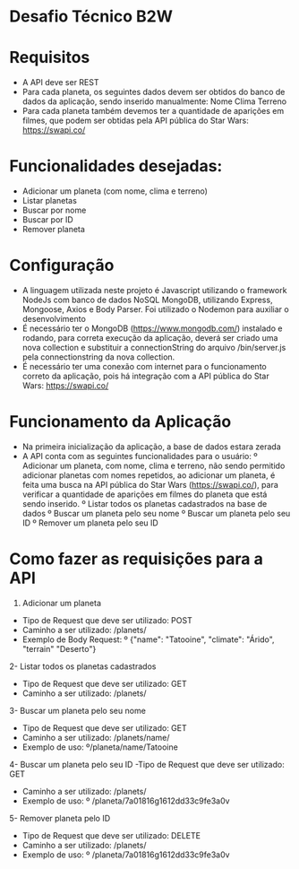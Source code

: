 # Desafio Técnico B2W

# Requisitos
- A API deve ser REST
- Para cada planeta, os seguintes dados devem ser obtidos do banco de dados da aplicação, sendo inserido manualmente:
Nome
Clima
Terreno
- Para cada planeta também devemos ter a quantidade de aparições em filmes, que podem ser obtidas pela API pública do Star Wars:  https://swapi.co/

# Funcionalidades desejadas: 

- Adicionar um planeta (com nome, clima e terreno)
- Listar planetas
- Buscar por nome
- Buscar por ID
- Remover planeta
 
# Configuração
- A linguagem utilizada neste projeto é Javascript utilizando o framework NodeJs com banco de dados NoSQL MongoDB, utilizando Express, Mongoose, Axios e Body Parser. Foi utilizado o Nodemon para auxiliar o desenvolvimento
- É necessário ter o MongoDB (https://www.mongodb.com/) instalado e rodando, para correta execução da aplicação, deverá ser criado uma nova collection e substituir a connectionString do arquivo /bin/server.js pela connectionstring da nova collection.
- É necessário ter uma conexão com internet para o funcionamento correto da aplicação, pois há integração com a API pública do Star Wars: https://swapi.co/
 
# Funcionamento da Aplicação

- Na primeira inicialização da aplicação,  a base de dados estara zerada
- A API conta com as seguintes funcionalidades para o usuário:
º Adicionar um planeta, com nome, clima e terreno, não sendo permitido adicionar planetas com nomes repetidos, ao adicionar um planeta, é feita uma busca na API pública do Star Wars (https://swapi.co/), para verificar a quantidade de aparições em filmes do planeta que está sendo inserido.
º Listar todos os planetas cadastrados na base de dados
º Buscar um planeta pelo seu nome
º Buscar um planeta pelo seu ID
º Remover um planeta pelo seu ID

# Como fazer as requisições para a API

1. Adicionar um planeta
- Tipo de Request que deve ser utilizado: POST
- Caminho a ser utilizado: /planets/
- Exemplo de Body Request:
º {"name": "Tatooine", "climate": "Árido", "terrain" "Deserto"}

2- Listar todos os planetas cadastrados
- Tipo de Request que deve ser utilizado: GET
- Caminho a ser utilizado: /planets/

3- Buscar um planeta pelo seu nome
- Tipo de Request que deve ser utilizado: GET
- Caminho a ser utilizado: /planets/name/
- Exemplo de uso:
º/planeta/name/Tatooine

4- Buscar um planeta pelo seu ID
-Tipo de Request que deve ser utilizado: GET
- Caminho a ser utilizado: /planets/
- Exemplo de uso:
º /planeta/7a01816g1612dd33c9fe3a0v

5- Remover planeta pelo ID
- Tipo de Request que deve ser utilizado: DELETE
- Caminho a ser utilizado: /planets/
- Exemplo de uso:
º /planeta/7a01816g1612dd33c9fe3a0v

